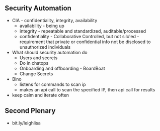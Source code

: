 Security Automation
---
* CIA - confidentiality, integrity, availability
  * availability - being up
  * integrity - repeatable and standardized, auditable/processed
  * confidentiality - Collaborative Controlled, but not silo'ed - requirement that private or confidential info not be disclosed to unauthorized individuals
* What should security automation do
  * Users and secrets
  * Do in chatops
  * Onboarding and offboarding - BoardBoat
  * Change Secrets
* Bino
  * listens for commands to scan ip
  * makes an api call to scan the specified IP, then api call for results
* keep calm and iterate often

Second Plenary
---
* bit.ly/leighlisa
